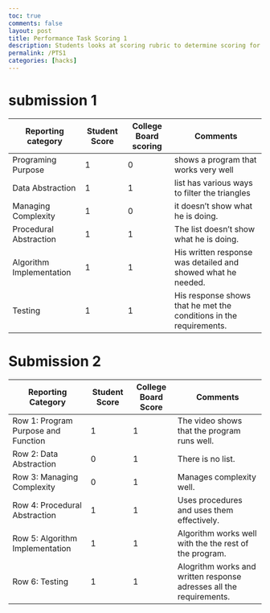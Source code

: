 ```yaml
---
toc: true
comments: false
layout: post
title: Performance Task Scoring 1
description: Students looks at scoring rubric to determine scoring for the performance task
permalink: /PTS1
categories: [hacks] 
---
```


# submission 1
| Reporting category | Student Score | College Board scoring| Comments             |
|--------------------|---------------|----------------------|----------------------|
| Programing Purpose |1              |0                     |      shows a program that works very well             |
| Data Abstraction   |1              |1                     |     list has various ways to filter the triangles                  |
| Managing Complexity|1              |0                     |    it doesn’t show what he is doing.                  |
|Procedural Abstraction|1            |1                     |     The list doesn’t show what he is doing.                 |
|Algorithm Implementation|1          |1                     |   His written response was detailed and showed what he needed.                   |
|Testing             |1              |1                     |  His response shows that he met the conditions in the requirements.                    |

# Submission 2
| Reporting Category | Student Score | College Board Score | Comments |
| - | - | - | - |
| Row 1: Program Purpose and Function | 1 | 1 | The video shows that the program runs well. |
| Row 2: Data Abstraction | 0 | 1 | There is no list. |
| Row 3: Managing Complexity | 0 | 1 | Manages complexity well. |
| Row 4: Procedural Abstraction | 1 | 1 | Uses procedures and uses them effectively. |
| Row 5: Algorithm Implementation | 1 | 1 | Algorithm works well with the the rest of the program. |
| Row 6: Testing | 1 | 1 | Alogrithm works and written response adresses all the requirements. |